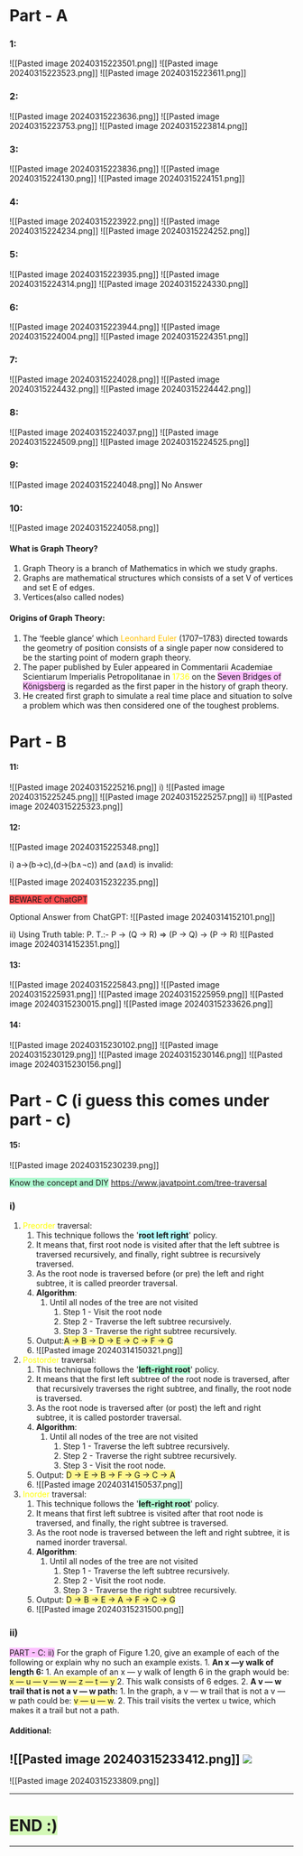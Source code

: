 # Part - A
### 1:
![[Pasted image 20240315223501.png]]
![[Pasted image 20240315223523.png]]
![[Pasted image 20240315223611.png]]

### 2:
![[Pasted image 20240315223636.png]]
![[Pasted image 20240315223753.png]]
![[Pasted image 20240315223814.png]]

### 3:
![[Pasted image 20240315223836.png]]
![[Pasted image 20240315224130.png]]
![[Pasted image 20240315224151.png]]

### 4:
![[Pasted image 20240315223922.png]]
![[Pasted image 20240315224234.png]]
![[Pasted image 20240315224252.png]]



### 5:
![[Pasted image 20240315223935.png]]
![[Pasted image 20240315224314.png]]
![[Pasted image 20240315224330.png]]



### 6:
![[Pasted image 20240315223944.png]]
![[Pasted image 20240315224004.png]]
![[Pasted image 20240315224351.png]]


### 7:
![[Pasted image 20240315224028.png]]
![[Pasted image 20240315224432.png]]
![[Pasted image 20240315224442.png]]

### 8:
![[Pasted image 20240315224037.png]]
![[Pasted image 20240315224509.png]]
![[Pasted image 20240315224525.png]]

### 9:
![[Pasted image 20240315224048.png]]
No Answer
### 10:
![[Pasted image 20240315224058.png]]
#### What is Graph Theory?
1. Graph Theory is a branch of Mathematics in which we study graphs.
2. Graphs are mathematical structures which consists of a set V of vertices and set E of edges. 
3. Vertices(also called nodes)
#### Origins of Graph Theory:
1. The ‘feeble glance’ which <font color="#ffc000">Leonhard Euler</font> (1707–1783) directed towards the geometry of position consists of a single paper now considered to be the starting point of modern graph theory.
2. The paper published by Euler appeared in Commentarii Academiae Scientiarum Imperialis Petropolitanae in <font color="#ffff00">1736</font> on the <span style="background:#fdbfff">Seven Bridges of Königsberg</span> is regarded as the first paper in the history of graph theory.
3. He created first graph to simulate a real time place and situation to solve a problem which was then considered one of the toughest problems.
# Part - B

#### 11:
![[Pasted image 20240315225216.png]]
i)
![[Pasted image 20240315225245.png]]
![[Pasted image 20240315225257.png]]
ii)
![[Pasted image 20240315225323.png]]

#### 12:
![[Pasted image 20240315225348.png]]

i) a→(b→c),(d→(b∧¬c)) and (a∧d) is invalid:

![[Pasted image 20240315232235.png]]

<span style="background:#ff4d4f">BEWARE of ChatGPT</span>

Optional Answer from ChatGPT:
 ![[Pasted image 20240314152101.png]]

ii) Using Truth table: P. T.:- P -> (Q -> R) => (P -> Q) -> (P -> R)
![[Pasted image 20240314152351.png]]

#### 13:
![[Pasted image 20240315225843.png]]
![[Pasted image 20240315225931.png]]
![[Pasted image 20240315225959.png]]
![[Pasted image 20240315230015.png]]
![[Pasted image 20240315233626.png]]


#### 14:
![[Pasted image 20240315230102.png]]
![[Pasted image 20240315230129.png]]
![[Pasted image 20240315230146.png]]
![[Pasted image 20240315230156.png]]

# Part - C (i guess this comes under part - c)
#### 15:
![[Pasted image 20240315230239.png]]

<span style="background:#affad1">Know the concept and DIY</span>
https://www.javatpoint.com/tree-traversal
### i)
1. <font color="#ffff00">Preorder</font> traversal:
	1. This technique follows the '**<span style="background:#b1ffff">root left right</span>**' policy.
	2. It means that, first root node is visited after that the left subtree is traversed recursively, and finally, right subtree is recursively traversed. 
	3. As the root node is traversed before (or pre) the left and right subtree, it is called preorder traversal.
	4. **Algorithm**:
		1. Until all nodes of the tree are not visited  
			1.  Step 1 - Visit the root node  
			2. Step 2 - Traverse the left subtree recursively.  
			3. Step 3 - Traverse the right subtree recursively.
	5. Output:<span style="background:#fff88f">A → B → D → E → C → F → G</span>
	6. ![[Pasted image 20240314150321.png]]
2. <font color="#ffff00">Postorder</font> traversal:
	1. This technique follows the '**<span style="background:#affad1">left-right root</span>**' policy. 
	2. It means that the first left subtree of the root node is traversed, after that recursively traverses the right subtree, and finally, the root node is traversed. 
	3. As the root node is traversed after (or post) the left and right subtree, it is called postorder traversal.
	4. **Algorithm**:
		1. Until all nodes of the tree are not visited  
			1. Step 1 - Traverse the left subtree recursively.  
			2. Step 2 - Traverse the right subtree recursively.  
			3. Step 3 - Visit the root node.
	5. Output: <span style="background:#fff88f">D → E → B → F → G → C → A</span>
	6. ![[Pasted image 20240314150537.png]]
3. <font color="#ffff00">Inorder</font> traversal:
	1. This technique follows the '**<span style="background:#affad1">left-right root</span>**' policy. 
	2. It means that first left subtree is visited after that root node is traversed, and finally, the right subtree is traversed. 
	3. As the root node is traversed between the left and right subtree, it is named inorder traversal.
	5. **Algorithm**:
		1. Until all nodes of the tree are not visited  
			1. Step 1 - Traverse the left subtree recursively.  
			2. Step 2 - Visit the root node.
			3. Step 3 - Traverse the right subtree recursively.
	6. Output: <span style="background:#fff88f">D → B → E → A → F → C → G</span>
	7. ![[Pasted image 20240315231500.png]]

### ii)
<span style="background:#fdbfff">PART - C: ii)</span> For the graph of Figure 1.20, give an example of each of the following or explain why no such an example exists. 
	1. **An x —y walk of length 6:**
		1. An example of an x — y walk of length 6 in the graph would be: <span style="background:#fff88f">x — u — v — w — z — t — y </span>
		2. This walk consists of 6 edges.
	2. **A v — w trail that is not a v — w path:**
		1. In the graph, a v — w trail that is not a v — w path could be: <span style="background:#fff88f">v — u — w</span>. 
		2. This trail visits the vertex u twice, which makes it a trail but not a path.

#### Additional:
![[Pasted image 20240315233412.png]]
<img src='./src/Pasted image 20240315233809.png' >
------

![[Pasted image 20240315233809.png]]



----------
# <span style="background:#d3f8b6">END :)</span>

-----------

